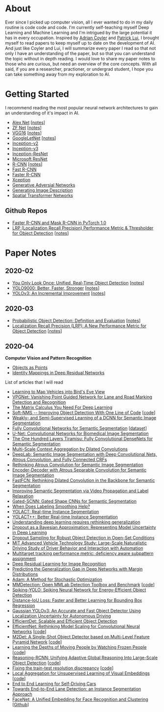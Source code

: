 # About
Ever since I picked up computer vision, all I ever wanted to do in my daily routine is code code and code.  I'm currently self-teaching myself Deep Learning and Machine Learning and I'm intrigued by the large potential it has in every occupation.  Inspired by [Adrian Coyler](https://blog.acolyer.org/about/) and [Patrick Lui](https://github.com/patrick-llgc/Learning-Deep-Learning), I brought myself to read papers to keep myself up to date on the development of AI.  And just like Coyler and Lui, I will summarize every paper I read so that not only I have an understanding of the paper, but so that you can understand the topic without in depth reading.  I would love to share my paper notes to those who are curious, but need an overview of the core concepts.  With all said, if you are a researcher, practioner, or undergrad student, I hope you can take something away from my exploration to AI.

# Getting Started
I recommend reading the most popular neural network architectures to gain an understanding of it's impact in AI. <br>
* [Alex Net](https://papers.nips.cc/paper/4824-imagenet-classification-with-deep-convolutional-neural-networks) [[notes](https://github.com/Nathan-Bernardo/Learning-Deep-Learning/blob/master/Notes/CNN_alexnet.md)] <br>
* [ZF Net](https://arxiv.org/pdf/1311.2901v3.pdf) [[notes](https://github.com/Nathan-Bernardo/Learning-Deep-Learning/blob/master/Notes/CNN_znet.md)] <br>
* [VGG16](https://arxiv.org/abs/1409.1556) [[notes](https://github.com/Nathan-Bernardo/Learning-Deep-Learning/blob/master/Notes/CNN_VGG.md)] <br>
* [GoogleLetNet](https://arxiv.org/abs/1409.4842) [[notes](https://github.com/Nathan-Bernardo/Learning-Deep-Learning/blob/master/Notes/CNN_googleLeNet.md)] <br>
* [Inception-v2](https://arxiv.org/abs/1502.03167) <br>
* [Inception-v3](https://arxiv.org/abs/1512.00567) <br>
* [Inception-ResNet](https://arxiv.org/abs/1602.07261) <br>
* [Microsoft ResNet](https://arxiv.org/pdf/1512.03385v1.pdf) <br>
* [R-CNN](https://arxiv.org/pdf/1311.2524v5.pdf) [[notes](https://github.com/Nathan-Bernardo/Learning-Deep-Learning/blob/master/Notes/R_CNN.md)] <br>
* [Fast R-CNN](https://arxiv.org/pdf/1504.08083.pdf) <br>
* [Faster R-CNN](https://arxiv.org/pdf/1506.01497v3.pdf) <br>
* [Xception](https://arxiv.org/pdf/1610.02357.pdf) <br>
* [Generative Adversial Networks](https://arxiv.org/pdf/1406.2661v1.pdf) <br>
* [Generating Image Description](https://arxiv.org/pdf/1412.2306v2.pdf) <br>
* [Spatial Transformer Networks](https://arxiv.org/pdf/1506.02025.pdf) <br>

## Github Repos
* [Faster R-CNN and Mask R-CNN in PyTorch 1.0](https://github.com/facebookresearch/maskrcnn-benchmark)
* [LRP (Localization Recall Precision) Performance Metric & Thresholder for Object Detection](https://github.com/cancam/LRP) [[notes](https://github.com/Nathan-Bernardo/Learning-Deep-Learning/blob/master/Notes/od_LRP.md)]

# Paper Notes
## 2020-02
* [You Only Look Once: Unified, Real-Time Object Detection](https://arxiv.org/abs/1506.02640) [[notes](https://github.com/Nathan-Bernardo/Learning-Deep-Learning/blob/master/Notes/od_yolo.md)]
* [YOLO9000: Better, Faster, Stronger](https://arxiv.org/abs/1612.08242) [[notes](https://github.com/Nathan-Bernardo/Learning-Deep-Learning/blob/master/Notes/od_yolo9000.md)]
* [YOLOv3: An Incremental Improvement](https://arxiv.org/abs/1804.02767) [[notes](https://github.com/Nathan-Bernardo/Learning-Deep-Learning/blob/master/Notes/od_yolov3.md)]

## 2020-03
* [Probabilistic Object Detection: Definition and Evaluation](https://arxiv.org/abs/1811.10800) [[notes](https://github.com/Nathan-Bernardo/Learning-Deep-Learning/blob/master/Notes/od_probabilistic.md)]
* [Localization Recall Precision (LRP): A New Performance Metric for Object Detection](https://arxiv.org/abs/1807.01696) [[notes](https://github.com/Nathan-Bernardo/Learning-Deep-Learning/blob/master/Notes/od_LRP.md)]

## 2020-04
**Computer Vision and Pattern Recognition**
* [Objects as Points](https://arxiv.org/abs/1904.07850)
* [Identity Mappings in Deep Residual Networks](https://arxiv.org/abs/1603.05027)

List of articles that I will read <br>
* [Learning to Map Vehicles into Bird's Eye View](https://arxiv.org/abs/1706.08442)
* [VPGNet: Vanishing Point Guided Network for Lane and Road Marking Detection and Recognition](https://arxiv.org/abs/1710.06288)
* [The Matrix Calculus You Need For Deep Learning](https://arxiv.org/abs/1802.01528v2)
* [Soft-NMS -- Improving Object Detection With One Line of Code](https://arxiv.org/abs/1704.04503) [[code](https://github.com/bharatsingh430/soft-nms)]
* [Weakly- and Semi-Supervised Learning of a DCNN for Semantic Image Segmentation](https://arxiv.org/abs/1502.02734)
* [Fully Convolutional Networks for Semantic Segmentation](https://arxiv.org/abs/1605.06211) [[dataset](http://www.cvlibs.net/datasets/kitti/eval_road.php)]
* [U-Net: Convolutional Networks for Biomedical Image Segmentation](https://arxiv.org/abs/1505.04597)
* [The One Hundred Layers Tiramisu: Fully Convolutional DenseNets for Semantic Segmentation](https://arxiv.org/abs/1611.09326)
* [Multi-Scale Context Aggregation by Dilated Convolutions](https://arxiv.org/abs/1511.07122)
* [DeepLab: Semantic Image Segmentation with Deep Convolutional Nets, Atrous Convolution, and Fully Connected CRFs](https://arxiv.org/abs/1606.00915)
* [Rethinking Atrous Convolution for Semantic Image Segmentation](https://arxiv.org/abs/1706.05587)
* [Encoder-Decoder with Atrous Separable Convolution for Semantic Image Segmentation](https://paperswithcode.com/paper/encoder-decoder-with-atrous-separable)
* [FastFCN: Rethinking Dilated Convolution in the Backbone for Semantic Segmentation](https://paperswithcode.com/paper/fastfcn-rethinking-dilated-convolution-in-the)
* [Improving Semantic Segmentation via Video Propagation and Label Relaxation](https://paperswithcode.com/paper/improving-semantic-segmentation-via-video)
* [Gated-SCNN: Gated Shape CNNs for Semantic Segmentation](https://arxiv.org/abs/1907.05740)
* [When Does Labeling Smoothing Help?](https://arxiv.org/abs/1906.02629)
* [YOLACT: Real-time Instance Segmentation](https://arxiv.org/abs/1904.02689)
* [YOLACT++: Better Real-time Instance Segmentation](https://arxiv.org/abs/1912.06218)
* [Understanding deep learning requires rethinking generalization](https://arxiv.org/abs/1611.03530)
* [Dropout as a Bayesian Approximation: Representing Model Uncertainty in Deep Learning](https://arxiv.org/abs/1506.02142)
* [Dropout Sampling for Robust Object Detection in Open-Set Conditions](https://arxiv.org/abs/1710.06677)
* [MIT Advanced Vehicle Technology Study: Large-Scale Naturalistic Driving Study of Driver Behavior and Interaction with Automation](https://arxiv.org/abs/1711.06976)
* [Multitarget tracking performance metric: deficiency aware subpattern assignment](https://ieeexplore.ieee.org/document/8306032)
* [Deep Residual Learning for Image Recognition](https://arxiv.org/abs/1512.03385)
* [Predicting the Generalization Gap in Deep Networks with Margin Distributions](https://arxiv.org/abs/1810.00113)
* [Adam: A Method for Stochastic Optimization](https://arxiv.org/abs/1412.6980)
* [MMDetection: Open MMLab Detection Toolbox and Benchmark](https://arxiv.org/abs/1906.07155) [[code](https://github.com/open-mmlab/mmdetection)]
* [Spiking-YOLO: Spiking Neural Network for Energy-Efficient Object Detection](https://arxiv.org/abs/1903.06530)
* [Distance-IoU Loss: Faster and Better Learning for Bounding Box Regression](https://arxiv.org/abs/1911.08287)
* [Gaussian YOLOv3: An Accurate and Fast Object Detector Using Localization Uncertainty for Autonomous Driving](https://arxiv.org/abs/1904.04620)
* [EfficientDet: Scalable and Efficient Object Detection](https://arxiv.org/abs/1911.09070)
* [EfficientNet: Rethinking Model Scaling for Convolutional Neural Networks](https://arxiv.org/abs/1905.11946v1) [[code](https://github.com/tensorflow/tpu/tree/master/models/official/efficientnet)]
* [M2Det: A Single-Shot Object Detector based on Multi-Level Feature Pyramid Network](https://arxiv.org/abs/1811.04533) [[code](https://github.com/qijiezhao/M2Det)]
* [Learning the Depths of Moving People by Watching Frozen People](https://arxiv.org/abs/1904.11111) [[code](https://github.com/lukemelas/EfficientNet-PyTorch)]
* [Reasoning-RCNN: Unifying Adaptive Global Reasoning Into Large-Scale Object Detection](http://openaccess.thecvf.com/content_CVPR_2019/html/Xu_Reasoning-RCNN_Unifying_Adaptive_Global_Reasoning_Into_Large-Scale_Object_Detection_CVPR_2019_paper.html) [[code](https://github.com/chanyn/Reasoning-RCNN)]
* [Fixing the train-test resolution discrepancy](https://arxiv.org/abs/1906.06423) [[code](https://github.com/facebookresearch/FixRes)]
* [Local Aggregation for Unsupervised Learning of Visual Embeddings](https://arxiv.org/abs/1903.12355) [[code](https://github.com/neuroailab/LocalAggregation)]
* [End to End Learning for Self-Driving Cars](https://arxiv.org/abs/1604.07316)
* [Towards End-to-End Lane Detection: an Instance Segmentation Approach](https://arxiv.org/abs/1802.05591)
* [FaceNet: A Unified Embedding for Face Recognition and Clustering](https://arxiv.org/abs/1503.03832) [[Github](https://github.com/davidsandberg/facenet)]


